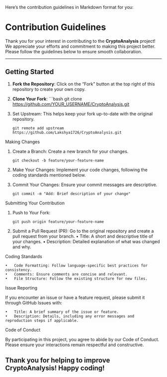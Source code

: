 Here’s the contribution guidelines in Markdown format for you:

# Contribution Guidelines

Thank you for your interest in contributing to the **CryptoAnalysis** project! We appreciate your efforts and commitment to making this project better. Please follow the guidelines below to ensure smooth collaboration.

---

## Getting Started

1. **Fork the Repository**: Click on the “Fork” button at the top right of this repository to create your own copy.
2. **Clone Your Fork**:
		```bash
		 git clone https://github.com/YOUR_USERNAME/CryptoAnalysis.git

3.	Set Upstream: This helps keep your fork up-to-date with the original repository.

		git remote add upstream https://github.com/Lakshya1726/CryptoAnalysis.git



Making Changes

1.	Create a Branch: Create a new branch for your changes.

		git checkout -b feature/your-feature-name


2.	Make Your Changes: Implement your code changes, following the coding standards mentioned below.
3.	Commit Your Changes: Ensure your commit messages are descriptive.

		git commit -m "Add: Brief description of your change"



Submitting Your Contribution

1.	Push to Your Fork:

		git push origin feature/your-feature-name


2.	Submit a Pull Request (PR): Go to the original repository and create a pull request from your branch.
	•	Title: A short and descriptive title of your changes.
	•	Description: Detailed explanation of what was changed and why.

Coding Standards

	•	Code Formatting: Follow language-specific best practices for consistency.
	•	Comments: Ensure comments are concise and relevant.
	•	File Structure: Follow the existing structure for new files.

Issue Reporting

If you encounter an issue or have a feature request, please submit it through GitHub Issues with:

	•	Title: A brief summary of the issue or feature.
	•	Description: Details, including any error messages and reproduction steps if applicable.

Code of Conduct

By participating in this project, you agree to abide by our Code of Conduct. Please ensure your interactions remain respectful and constructive.

Thank you for helping to improve CryptoAnalysis! Happy coding!
----------------------------------------------------------------------------------------------------------------------------------------------------------------------------------------------
